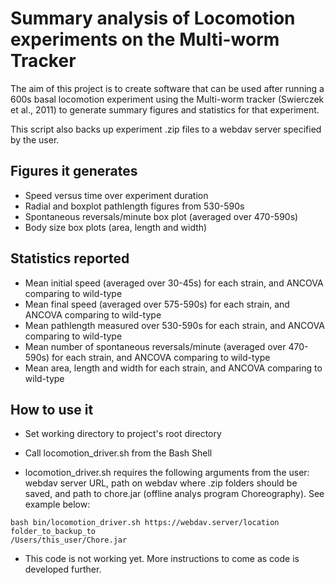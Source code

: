 # Summary analysis of Locomotion experiments on the Multi-worm Tracker
The aim of this project is to create software that can be used after running
a 600s basal locomotion experiment using the Multi-worm tracker (Swierczek et al., 2011)
to generate summary figures and statistics for that experiment. 

This script also backs up experiment .zip files to a webdav server specified by the
user. 

## Figures it generates
* Speed versus time over experiment duration
* Radial and boxplot pathlength figures from 530-590s
* Spontaneous reversals/minute box plot (averaged over 470-590s)
* Body size box plots (area, length and width)

## Statistics reported
* Mean initial speed (averaged over 30-45s) for each strain, and ANCOVA comparing to wild-type
* Mean final speed (averaged over 575-590s) for each strain, and ANCOVA comparing to wild-type
* Mean pathlength measured over 530-590s for each strain, and ANCOVA comparing to wild-type
* Mean number of spontaneous reversals/minute (averaged over 470-590s) for each strain, and ANCOVA comparing to wild-type
* Mean area, length and width for each strain, and ANCOVA comparing to wild-type

## How to use it

* Set working directory to project's root directory

* Call locomotion_driver.sh from the Bash Shell

* locomotion_driver.sh requires the following arguments from the user: webdav server URL,
path on webdav where .zip folders should be saved, and path to chore.jar 
(offline analys program Choreography). See example below:

~~~
bash bin/locomotion_driver.sh https://webdav.server/location folder_to_backup_to 
/Users/this_user/Chore.jar
~~~

* This code is not working yet. More instructions to come as code is developed further.